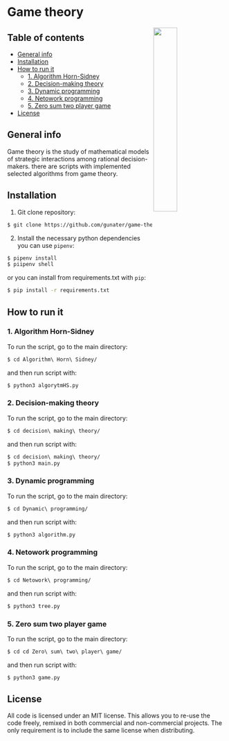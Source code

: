 # Game theory


<img align="right" width="33%" src="https://cdn-icons.flaticon.com/png/512/1623/premium/1623030.png?token=exp=1636204021~hmac=36d17d9110ef72d88548758f8b071f88">

## Table of contents

* [General info](#general-info)
* [Installation](#installation)
* [How to run it](#how-to-run-it)
  * [1. Algorithm Horn-Sidney](#1.-algorithm-horn-sidney)
  * [2. Decision-making theory](#2.-decision-making-theory)
  * [3. Dynamic programming](#3.-dynamic-programming)
  * [4. Netowork programming](4.-netowork-programming)
  * [5. Zero sum two player game](#5.-zero-sum-two-player-game)
* [License](#license)

## General info
Game theory is the study of mathematical models of
strategic interactions among rational decision-makers. there are scripts with implemented selected algorithms from game theory.
## Installation

1. Git clone repository:
```bash
$ git clone https://github.com/gunater/game-theory.git
```
2. Install the necessary python dependencies you can use `pipenv`:
```bash
$ pipenv install
$ piipenv shell
```
or you can install from requirements.txt with `pip`:
```bash
$ pip install -r requirements.txt
```
## How to run it
### 1. Algorithm Horn-Sidney
To run the script, go to the main directory:
```bash
$ cd Algorithm\ Horn\ Sidney/

```
and then run script with:
```bash
$ python3 algorytmHS.py
```
### 2. Decision-making theory
To run the script, go to the main directory:
```bash
$ cd decision\ making\ theory/
```
and then run script with:
```bash
$ cd decision\ making\ theory/
$ python3 main.py
```
### 3. Dynamic programming
To run the script, go to the main directory:
```bash
$ cd Dynamic\ programming/
```
and then run script with:
```bash
$ python3 algorithm.py
```
### 4. Netowork programming
To run the script, go to the main directory:
```bash
$ cd Netowork\ programming/
```
and then run script with:
```bash
$ python3 tree.py
```
### 5. Zero sum two player game
To run the script, go to the main directory:
```bash
$ cd cd Zero\ sum\ two\ player\ game/

```
and then run script with:
```bash
$ python3 game.py
```

## License
All code is licensed under an MIT license. This allows you to re-use the code freely, remixed in both commercial and non-commercial projects. The only requirement is to include the same license when distributing.

